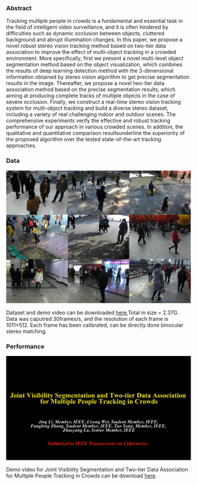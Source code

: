 ### Abstract

Tracking multiple people in crowds is a fundamental and essential task in the field of intelligent video surveillance, and it is often
hindered by difficulties such as dynamic occlusion between objects, cluttered background and abrupt illumination changes. In this 
paper, we propose a novel robust stereo vision tracking method based on two-tier data association to improve the effect of 
multi-object tracking in a crowded environment. More specifically, first we present a novel multi-level object segmentation method 
based on the object visualization, which combines the results of deep learning detection method with the 3-dimensional information
obtained by stereo vision algorithm to get precise segmentation results in the image. Thereafter, we propose a novel two-tier data
association method based on the precise segmentation results, which aiming at producing complete tracks of multiple objects in the 
case of severe occlusion. Finally, we construct a real-time stereo vision tracking system for multi-object tracking and build a 
diverse stereo dataset, including a variety of real challenging indoor and outdoor scenes. The comprehensive experiments verify the
effective and robust tracking performance of our approach in various crowded scenes. In addition, the qualitative and quantitative
comparison resultsunderline the superiority of the proposed algorithm over the tested state-of-the-art tracking approaches.

### Data

![Image](dataset.png)

Dataset and demo video can be downloaded [here](https://pan.baidu.com/s/1mhNoivQ),Total in size = 2.37G. Data was caputred 30frames/s, 
and the resolution of each frame is 1011*512. Each frame has been calibrated, can be directly done binocular stereo matching.


### Performance

![Image](Demo.png)

Demo video for Joint Visibility Segmentation and Two-tier Data Association for Multiple People Tracking in Crowds can be download [here](https://youtu.be/nrwuVlZTUeE).
